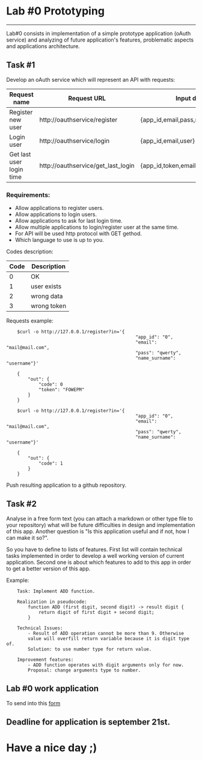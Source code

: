 # Lab #0 Prototyping
-----

Lab#0 consists in implementation of a simple prototype application (oAuth service) and analyzing of future application's features, problematic aspects and applications architecture.

## Task #1

Develop an oAuth service which will represent an API with requests:

Request name | Request URL | Input data | Output data | Codes
---|---|---|---|---
Register new user | http://oauthservice/register | {app_id,email,pass,name_surname} | {code,token} | 0,1
Login user | http://oauthservice/login | {app_id,email,user} | {code,token} | 0,2
Get last user login time | http://oauthservice/get_last_login | {app_id,token,email} | {code,time} | 0,3

### Requirements:
- Allow applications to register users.
- Allow applications to login users.
- Allow applications to ask for last login time.
- Allow multiple applications to login/register user at the same time.
- For API will be used http protocol with GET gethod.
- Which language to use is up to you.

Codes description:

Code | Description
---|---
0 | OK
1 | user exists
2 | wrong data
3 | wrong token

Requests example:
```shell
	$curl -o http://127.0.0.1/register?in='{
												"app_id": "0", 
												"email": "mail@mail.com", 
												"pass": "qwerty", 
												"name_surname": "username"}'
	
	{
		"out": {
			"code": 0
			"token": "FOWEPM"
		}
	}

	$curl -o http://127.0.0.1/register?in='{
												"app_id": "0", 
												"email": "mail@mail.com", 
												"pass": "qwerty", 
												"name_surname": "username"}'
	
	{
		"out": {
			"code": 1
		}
	}
```

Push resulting application to a github repository.

## Task #2

Analyse in a free form text (you can attach a markdown or other type file to your repository) what will be future difficulties in design and implementation of this app. Another question is "Is this application useful and if not, how I can make it so?".

So you have to define to lists of features. First list will contain technical tasks implemented in order to develop a well working version of current application. Second one is about which features to add to this app in order to get a better version of this app.

Example:
```
	Task: Implement ADD function.

	Realization in pseudocode:
		function ADD (first digit, second digit) -> result digit {
			return digit of first digit + second digit;
		}

	Technical Issues:
		- Result of ADD operation cannot be more than 9. Otherwise 
		value will overfill return variable because it is digit type of. 
		Solution: to use number type for return value.

	Improvement features:
		- ADD function operates with digit arguments only for now. 
		Proposal: change arguments type to number.

```

## Lab #0 work application

To send into this [form](http://goo.gl/forms/B9eQeABa5m)

## Deadline for application is september 21st.

# Have a nice day ;)